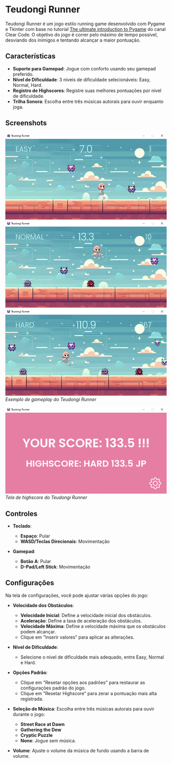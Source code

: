# Teudongi Runner

Teudongi Runner é um jogo estilo running game desenvolvido com Pygame e Tkinter com base no tutorial [The ultimate introduction to Pygame](https://www.youtube.com/watch?v=AY9MnQ4x3zk) do canal Clear Code. O objetivo do jogo é correr pelo máximo de tempo possível, desviando dos inimigos e tentando alcançar a maior pontuação.

## Características

- **Suporte para Gamepad**: Jogue com conforto usando seu gamepad preferido.
- **Nível de Dificuldade**: 3 níveis de dificuldade selecionáveis: Easy, Normal, Hard.
- **Registro de Highscores**: Registre suas melhores pontuações por nível de dificuldade.
- **Trilha Sonora**: Escolha entre três músicas autorais para ouvir enquanto joga.

## Screenshots

![Gameplay](screenshots/easy.png)
![Gameplay](screenshots/normal.png)
![Gameplay](screenshots/hard.png)
*Exemplo de gameplay do Teudongi Runner*

![Highscore](screenshots/highscore.png)
*Tela de highscore do Teudongi Runner*

## Controles

- **Teclado**:
    - **Espaço**: Pular
    - **WASD/Teclas Direcionais**: Movimentação

- **Gamepad**:
    - **Botão A**: Pular
    - **D-Pad/Left Stick**: Movimentação

## Configurações

Na tela de configurações, você pode ajustar várias opções do jogo:

- **Velocidade dos Obstáculos**:
  - **Velocidade Inicial**: Define a velocidade inicial dos obstáculos.
  - **Aceleração**: Define a taxa de aceleração dos obstáculos.
  - **Velocidade Máxima**: Define a velocidade máxima que os obstáculos podem alcançar.
  - Clique em "Inserir valores" para aplicar as alterações.

- **Nível de Dificuldade**:
  - Selecione o nível de dificuldade mais adequado, entre Easy, Normal e Hard.

- **Opções Padrão**:
  - Clique em "Resetar opções aos padrões" para restaurar as configurações padrão do jogo.
  - Clique em "Resetar Highscore" para zerar a pontuação mais alta registrada.

- **Seleção de Música**: Escolha entre três músicas autorais para ouvir durante o jogo:
  - **Street Race at Dawn**
  - **Gathering the Dew**
  - **Cryptic Puzzle**
  - **None**: Jogue sem música.

- **Volume**: Ajuste o volume da música de fundo usando a barra de volume.